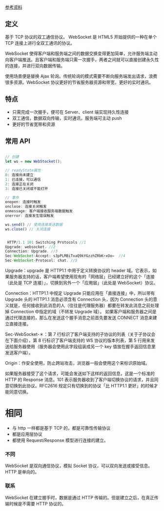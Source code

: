 [参考资料](https://www.runoob.com/html/html5-websocket.html)

## 定义

基于 TCP 协议的双工通信协议。
WebSocket 是 HTML5 开始提供的一种在单个 TCP 连接上进行全双工通讯的协议。

WebSocket 使得客户端和服务端之间的数据交换变得更加简单，允许服务端主动向客户端推送。且客户端和服务端只需一次握手，两者之间就可以直接创建永久性的连接，并进行双向数据传输。

使用场景便是替换 Ajax 轮询。传统轮询的模式需要不断向服务端发出请求，浪费很多资源。WebSocket 协议更好的节省服务器资源和带宽，更好的实时通讯。

## 特点

- 只需完成一次握手，便可在 Server、client 端实现持久性连接
- 双工通信，数据双向传输，实时通讯，服务端可主动 push
- 更好的节省宽带和资源

## 常用 API

```js

// 创建
let ws = new WebStocket();

// readyState属性
0: 连接尚未建立
1: 已连接，可以通信
2: 连接正在关闭
3: 连接已关闭或不能打开

// 事件
onopen: 连接时触发
onclose: 连接关闭触发
onmessage: 客户端接收服务端数据触发
onerror: 连接发生错误触发

ws.send() // 使用连接发送数据
ws.close() // 关闭连接
```

```js

 HTTP/1.1 101 Switching Protocols //1
Upgrade: websocket. //2
Connection: Upgrade. //3
Sec-WebSocket-Accept: s3pPLMBiTxaQ9kYGzzhZRbK+xOo=  //4
Sec-WebSocket-Protocol: chat. //5

```

Upgrade：upgrade 是 HTTP1.1 中用于定义转换协议的 header 域。它表示，如果服务器支持的话，客户端希望使用现有的「网络层」已经建立好的这个「连接（此处是 TCP 连接）」，切换到另外一个「应用层」（此处是 WebSocket）协议。

Connection：HTTP1.1 中规定 Upgrade 只能应用在「直接连接」中，所以带有 Upgrade 头的 HTTP1.1 消息必须含有 Connection 头，因为 Connection 头的意义就是，任何接收到此消息的人（往往是代理服务器）都要在转发此消息之前处理掉 Connection 中指定的域（不转发 Upgrade 域）。
如果客户端和服务器之间是通过代理连接的，那么在发送这个握手消息之前首先要发送 CONNECT 消息来建立直接连接。

Sec-WebSocket-＊：第 7 行标识了客户端支持的子协议的列表（关于子协议会在下面介绍），第 8 行标识了客户端支持的 WS 协议的版本列表，第 5 行用来发送给服务器使用（服务器会使用此字段组装成另一个 key 值放在握手返回信息里发送客户端）。

Origin：作安全使用，防止跨站攻击，浏览器一般会使用这个来标识原始域。

如果服务器接受了这个请求，可能会发送如下这样的返回信息，这是一个标准的 HTTP 的 Response 消息。101 表示服务器收到了客户端切换协议的请求，并且同意切换到此协议。RFC2616 规定只有切换到的协议「比 HTTP1.1 更好」的时候才能同意切换。

# 相同

- 与 http 一样都是基于 TCP 的，都是可靠性传输协议
- 都是应用层协议
- 都使用 Request/Response 模型进行连接的建立。

### 不同

WebSocket 是双向通信协议，模拟 Socket 协议，可以双向发送或接受信息。HTTP 是单向的。

### 联系

WebSocket 在建立握手时，数据是通过 HTTP 传输的。但是建立之后，在真正传输时候是不需要 HTTP 协议的。
